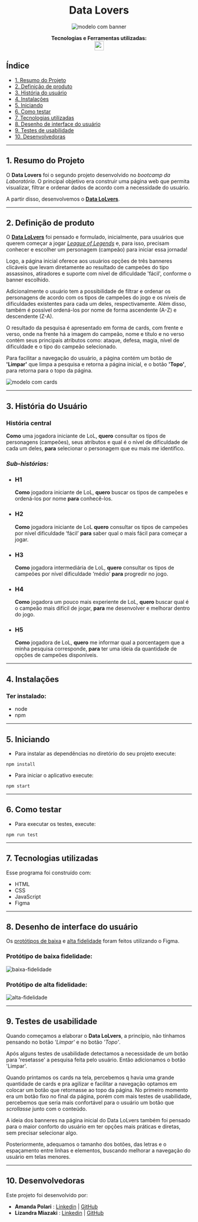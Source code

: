 <h1 align="center">Data Lovers</h1>
<div align="center">

![modelo com banner](/src/img/gif-data-lovers.gif)

</div>
<p align="center">
<span><strong>Tecnologias e Ferramentas utilizadas:</strong></span>
<br>
  <a href="https://skillicons.dev">
    <img src="https://skillicons.dev/icons?i=html,css,js,jest,github,git,figma" style="height: 25px;"/>
  </a>
</p>

## Índice

* [1. Resumo do Projeto](#1-resumo-do-projeto)
* [2. Definição de produto](#2-definição-de-produto)
* [3. História do usuário](#3-história-do-usuário)
* [4. Instalações](#4-instalações)
* [5. Iniciando](#5-iniciando)
* [6. Como testar](#6-como-testar)
* [7. Tecnologias utilizadas](#7-tecnologias-utilizadas)
* [8. Desenho de interface do usuário](#8-desenho-de-interface-do-usuário)
* [9. Testes de usabilidade](#9-testes-de-usabilidade)
* [10. Desenvolvedoras](#10-desenvolvedoras)

***
## 1. Resumo do Projeto

O **Data Lovers** foi o segundo projeto desenvolvido no *bootcamp da Laboratória*. O principal objetivo era construir uma página web que permita visualizar, filtrar e ordenar dados de acordo com a necessidade do usuário.

A partir disso, desenvolvemos o [**Data LoLvers**](https://amandapolari.github.io/SAP008-data-lovers/src/index.html).

***
## 2. Definição de produto
O [**Data LoLvers**](https://amandapolari.github.io/SAP008-data-lovers/src/index.html) foi pensado e formulado, inicialmente, para usuários que querem começar a jogar [_League of Legends_](https://www.leagueoflegends.com/pt-br/)  e, para isso, precisam conhecer e escolher um personagem (campeão) para iniciar essa jornada!

Logo, a página inicial oferece aos usuários opções de três banneres clicáveis que levam diretamente ao resultado de campeões do tipo assassinos, atiradores e suporte com nível de dificuldade 'fácil', conforme o banner escolhido. 

Adicionalmente o usuário tem a possibilidade de filtrar e ordenar os personagens de acordo com os tipos de campeões do jogo e os níveis de dificuldades existentes para cada um deles, respectivamente. Além disso, também é possível ordená-los por nome de forma ascendente (A-Z) e descendente (Z-A). 

O resultado da pesquisa é apresentado em forma de cards, com frente e verso, onde na frente há a imagem do campeão, nome e título e no verso contém seus principais atributos como: ataque, defesa, magia, nível de dificuldade e o tipo do campeão selecionado.

Para facilitar a navegação do usuário, a página contém um botão de **'Limpar'** que limpa a pesquisa e retorna a página inicial, e o botão **'Topo'**, para retorna para o topo da página.

![modelo com cards](/src/img/modelo-cards.png)

***

## 3. História do Usuário

### História central

**Como** uma jogadora iniciante de LoL, **quero** consultar os tipos de personagens (campeões), seus atributos e qual é o nível de dificuldade de cada um deles, **para** selecionar o personagem que eu mais me identifico.

### _Sub_-_histórias:_

* ### **H1**

  **Como** jogadora iniciante de LoL, **quero** buscar os tipos de campeões e ordená-los por nome **para** conhecê-los.

* ### **H2**

  **Como** jogadora iniciante de LoL **quero** consultar os tipos de campeões  por nível dificuldade ‘fácil’ **para** saber qual o mais fácil para começar a jogar.

* ### **H3**

  **Como**  jogadora intermediária de LoL, **quero** consultar os tipos de campeões  por nível dificuldade ‘médio’ **para** progredir no jogo.

* ### **H4**

  **Como** jogadora um pouco mais experiente de LoL, **quero** buscar qual é o campeão mais difícil de jogar, **para** me desenvolver e melhorar dentro do jogo. 

* ### **H5**

  **Como** jogadora de LoL, **quero** me informar qual a porcentagem que a minha pesquisa corresponde, **para** ter uma ideia da quantidade de opções de campeões disponíveis.
***
## 4. Instalações

### Ter instalado:
* node
* npm

***

## 5. Iniciando
* Para instalar as dependências no diretório do seu projeto execute:

```
npm install
```
* Para iniciar o aplicativo execute:
```
npm start
```

***

## 6. Como testar
* Para executar os testes, execute:
```
npm run test
```

***

## 7. Tecnologias utilizadas
Esse programa foi construído com:
* HTML
* CSS
* JavaScript
* Figma

***

## 8. Desenho de interface do usuário

Os [protótipos de baixa](https://www.figma.com/file/FymEgwaH0Oi9ssKVXSVENT/Prot%C3%B3tipo-Alta-Fidelidade?node-id=0%3A1) e [alta fidelidade](https://www.figma.com/file/FymEgwaH0Oi9ssKVXSVENT/Prot%C3%B3tipo-Alta-Fidelidade?node-id=0%3A1) foram feitos utilizando o Figma.

### Protótipo de baixa fidelidade:
![baixa-fidelidade](/src/img/baixa-fidelidade.png)

### Protótipo de alta fidelidade:
![alta-fidelidade](/src/img/alta-fidelidade.png)


***

## 9. Testes de usabilidade

Quando começamos a elaborar o **Data LoLvers**, a princípio, não tínhamos pensando no botão _'Limpar'_ e no botão _'Topo'_. 

Após alguns testes de usabilidade detectamos a necessidade de um botão para 'resetasse' a pesquisa feita pelo usuário. Então adicionamos o botão 'Limpar'. 

Quando printamos os cards na tela, percebemos q havia uma grande quantidade de cards e pra agilizar e facilitar a navegação optamos em colocar um botão que retornasse ao topo da página. No primeiro momento era um botão fixo no final da página, porém com mais testes de usabilidade, percebemos que seria mais confortável para o usuário um botão que _scrollasse_ junto com o conteúdo.

A ideia dos banneres na página inicial do Data LoLvers também foi pensado para o maior conforto do usuário em ter opções mais práticas e diretas, sem precisar selecionar algo.

Posteriormente, adequamos o tamanho dos botões, das letras e o espaçamento entre linhas e elementos, buscando melhorar a navegação do usuário em telas menores.


***

## 10. Desenvolvedoras
 Este projeto foi desenvolvido por:
* **Amanda Polari** : [Linkedin](https://www.linkedin.com/in/amandapolari/) | [GitHub](https://github.com/amandapolari)
* **Lizandra Miazaki** : [Linkedin](https://www.linkedin.com/in/lizandramiazaki/) | [GitHub](https://github.com/lizandrafmiazaki)

